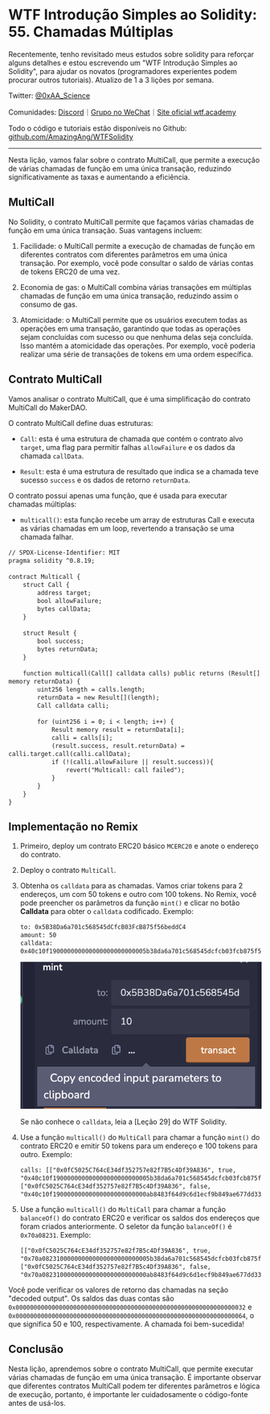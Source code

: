 # WTF Introdução Simples ao Solidity: 55. Chamadas Múltiplas

Recentemente, tenho revisitado meus estudos sobre solidity para reforçar alguns detalhes e estou escrevendo um "WTF Introdução Simples ao Solidity", para ajudar os novatos (programadores experientes podem procurar outros tutoriais). Atualizo de 1 a 3 lições por semana.

Twitter: [@0xAA_Science](https://twitter.com/0xAA_Science)

Comunidades: [Discord](https://discord.gg/5akcruXrsk)｜[Grupo no WeChat](https://docs.google.com/forms/d/e/1FAIpQLSe4KGT8Sh6sJ7hedQRuIYirOoZK_85miz3dw7vA1-YjodgJ-A/viewform?usp=sf_link)｜[Site oficial wtf.academy](https://wtf.academy)

Todo o código e tutoriais estão disponíveis no Github: [github.com/AmazingAng/WTFSolidity](https://github.com/AmazingAng/WTFSolidity)

---

Nesta lição, vamos falar sobre o contrato MultiCall, que permite a execução de várias chamadas de função em uma única transação, reduzindo significativamente as taxas e aumentando a eficiência.

## MultiCall

No Solidity, o contrato MultiCall permite que façamos várias chamadas de função em uma única transação. Suas vantagens incluem:

1. Facilidade: o MultiCall permite a execução de chamadas de função em diferentes contratos com diferentes parâmetros em uma única transação. Por exemplo, você pode consultar o saldo de várias contas de tokens ERC20 de uma vez.

2. Economia de gas: o MultiCall combina várias transações em múltiplas chamadas de função em uma única transação, reduzindo assim o consumo de gas.

3. Atomicidade: o MultiCall permite que os usuários executem todas as operações em uma transação, garantindo que todas as operações sejam concluídas com sucesso ou que nenhuma delas seja concluída. Isso mantém a atomicidade das operações. Por exemplo, você poderia realizar uma série de transações de tokens em uma ordem específica.

## Contrato MultiCall

Vamos analisar o contrato MultiCall, que é uma simplificação do contrato MultiCall do MakerDAO.

O contrato MultiCall define duas estruturas:

- `Call`: esta é uma estrutura de chamada que contém o contrato alvo `target`, uma flag para permitir falhas `allowFailure` e os dados da chamada `callData`.

- `Result`: esta é uma estrutura de resultado que indica se a chamada teve sucesso `success` e os dados de retorno `returnData`.

O contrato possui apenas uma função, que é usada para executar chamadas múltiplas:

- `multicall()`: esta função recebe um array de estruturas Call e executa as várias chamadas em um loop, revertendo a transação se uma chamada falhar.

```solidity
// SPDX-License-Identifier: MIT
pragma solidity ^0.8.19;

contract Multicall {
    struct Call {
        address target;
        bool allowFailure;
        bytes callData;
    }

    struct Result {
        bool success;
        bytes returnData;
    }

    function multicall(Call[] calldata calls) public returns (Result[] memory returnData) {
        uint256 length = calls.length;
        returnData = new Result[](length);
        Call calldata calli;
        
        for (uint256 i = 0; i < length; i++) {
            Result memory result = returnData[i];
            calli = calls[i];
            (result.success, result.returnData) = calli.target.call(calli.callData);
            if (!(calli.allowFailure || result.success)){
                revert("Multicall: call failed");
            }
        }
    }
}
```

## Implementação no Remix

1. Primeiro, deploy um contrato ERC20 básico `MCERC20` e anote o endereço do contrato.

2. Deploy o contrato `MultiCall`.

3. Obtenha os `calldata` para as chamadas. Vamos criar tokens para 2 endereços, um com 50 tokens e outro com 100 tokens. No Remix, você pode preencher os parâmetros da função `mint()` e clicar no botão **Calldata** para obter o `calldata` codificado. Exemplo:

    ```solidity
    to: 0x5B38Da6a701c568545dCfcB03FcB875f56beddC4
    amount: 50
    calldata: 0x40c10f190000000000000000000000005b38da6a701c568545dcfcb03fcb875f56beddc40000000000000000000000000000000000000000000000000000000000000032
    ```

    ![image](./img/55-1.png)

    Se não conhece o `calldata`, leia a [Leção 29] do WTF Solidity.

4. Use a função `multicall()` do `MultiCall` para chamar a função `mint()` do contrato ERC20 e emitir 50 tokens para um endereço e 100 tokens para outro. Exemplo:

    ```solidity
    calls: [["0x0fC5025C764cE34df352757e82f7B5c4Df39A836", true, "0x40c10f190000000000000000000000005b38da6a701c568545dcfcb03fcb875f56beddc40000000000000000000000000000000000000000000000000000000000000032"], ["0x0fC5025C764cE34df352757e82f7B5c4Df39A836", false, "0x40c10f19000000000000000000000000ab8483f64d9c6d1ecf9b849ae677dd3315835cb20000000000000000000000000000000000000000000000000000000000000064"]]
    ```

5. Use a função `multicall()` do `MultiCall` para chamar a função `balanceOf()` do contrato ERC20 e verificar os saldos dos endereços que foram criados anteriormente. O seletor da função `balanceOf()` é `0x70a08231`. Exemplo:

    ```solidity
    [["0x0fC5025C764cE34df352757e82f7B5c4Df39A836", true, "0x70a082310000000000000000000000005b38da6a701c568545dcfcb03fcb875f56beddc4"], ["0x0fC5025C764cE34df352757e82f7B5c4Df39A836", false, "0x70a08231000000000000000000000000ab8483f64d9c6d1ecf9b849ae677dd3315835cb2"]]
    ```

Você pode verificar os valores de retorno das chamadas na seção "decoded output". Os saldos das duas contas são `0x0000000000000000000000000000000000000000000000000000000000000032` e `0x0000000000000000000000000000000000000000000000000000000000000064`, o que significa 50 e 100, respectivamente. A chamada foi bem-sucedida!

## Conclusão
Nesta lição, aprendemos sobre o contrato MultiCall, que permite executar várias chamadas de função em uma única transação. É importante observar que diferentes contratos MultiCall podem ter diferentes parâmetros e lógica de execução, portanto, é importante ler cuidadosamente o código-fonte antes de usá-los.

<!-- This file was translated using AI by repo_ai_translate. For more information, visit https://github.com/marcelojsilva/repo_ai_translate -->